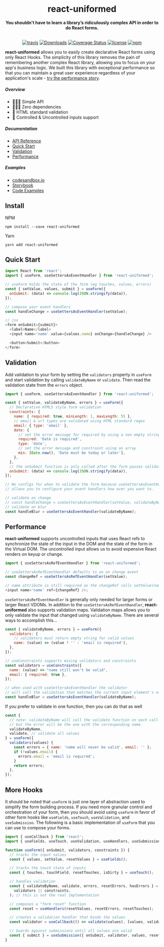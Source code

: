 <div align="center"><p align="center">
<h1>react-uniformed</h1>
<b>You shouldn't have to learn a library’s ridiculously complex API in order to do React forms.</b></u></i><br/><br/>

[![travis](https://travis-ci.com/j-a-y-h/react-uniformed.svg?branch=develop)](https://travis-ci.com/j-a-y-h/react-uniformed.svg?branch=develop)
[![Downloads](https://img.shields.io/npm/dt/react-uniformed.svg?style=flat)](https://img.shields.io/npm/dt/react-uniformed.svg?style=flat)
[![Coverage Status](https://coveralls.io/repos/github/j-a-y-h/react-uniformed/badge.svg?branch=develop)](https://coveralls.io/github/j-a-y-h/react-uniformed?branch=develop)
[![license](https://badgen.now.sh/badge/license/MIT)](./LICENSE)
[![npm](https://badgen.net/bundlephobia/minzip/react-uniformed)](https://badgen.net/bundlephobia/minzip/react-uniformed)

</p></div>

**react-uniformed** allows you to easily create declarative React forms using only React Hooks. The simplicity of this library removes the pain of remembering another complex React library, allowing you to focus on your app's business logic. We built this library with exceptional performance so that you can maintain a great user experience regardless of your application's scale - [try the performance story](https://github.com/j-a-y-h/react-uniformed/blob/develop/stories).

##### Overview

- ‍️💆🏾‍♂️ Simple API
- 🙅🏻‍♀️ Zero dependencies
- 📜 HTML standard validation
- 🚀 Controlled & Uncontrolled inputs support

##### Documentation

- [API Reference](https://github.com/j-a-y-h/react-uniformed/blob/develop/docs/README.md)
- [Quick Start](#quick-start)
- [Validation](#validation)
- [Performance](#performance)

##### Examples

- [codesandbox.io](https://codesandbox.io/s/react-uniformed-nwj10)
- [Storybook](https://github.com/j-a-y-h/react-uniformed/blob/develop/stories)
- [Code Examples](https://github.com/j-a-y-h/react-uniformed/blob/develop/examples/)

## Install

NPM

```shell
npm install --save react-uniformed
```

Yarn

```shell
yarn add react-uniformed
```

## Quick Start

```javascript
import React from 'react';
import { useForm, useSettersAsEventHandler } from 'react-uniformed';

// useForm holds the state of the form (eg touches, values, errors)
const { setValue, values, submit } = useForm({
  onSubmit: (data) => console.log(JSON.stringify(data)),
});

// compose your event handlers
const handleChange = useSettersAsEventHandler(setValue);

// jsx
<form onSubmit={submit}>
  <label>Name</label>
  <input name='name' value={values.name} onChange={handleChange} />

  <button>Submit</button>
</form>
```

## Validation

Add validation to your form by setting the `validators` property in `useForm` and start validation by calling `validateByName` or `validate`. Then read the validation state from the `errors` object.

```javascript
import { useForm, useSettersAsEventHandler } from 'react-uniformed';

const { setValue, validateByName, errors } = useForm({
  // Declarative HTML5 style form validation
  constraints: {
    name: { required: true, minLength: 1, maxLength: 55 },
    // email & url types are validated using HTML standard regex
    email: { type: 'email' },
    date: {
      // set the error message for required by using a non empty string
      required: 'Date is required',
      type: 'date',
      // set the error message and constraint using an array
      min: [Date.now(), 'Date must be today or later'],
    },
  },
  // the onSubmit function is only called after the form passes validation.
  onSubmit: (data) => console.log(JSON.stringify(data)),
});

// No configs for when to validate the form because useSettersAsEventHandler
// allows you to configure your event handlers how ever you want to.

// validate on change
// const handleChange = useSettersAsEventHandler(setValue, validateByName);
// validate on blur
const handleBlur = useSettersAsEventHandler(validateByName);
```

## Performance

**react-uniformed** supports uncontrolled inputs that uses React refs to synchronize the state of the input in the DOM and the state of the form in the Virtual DOM. The uncontrolled input allows us to avoid expensive React renders on keyup or change.

```javascript
import { useSettersAsRefEventHandler } from 'react-uniformed';

// useSettersAsRefEventHandler defaults to an on change event
const changeRef = useSettersAsRefEventHandler(setValue);

// name attribute is still required as the changeRef calls setValue(name, value) on change
<input name='name' ref={changeRef} />;
```

`useSettersAsRefEventHandler` is generally only needed for larger forms or larger React VDOMs. In addition to the `useSettersAsRefEventHandler`, **react-uniformed** also supports validation maps. Validation maps allows you to only validate the input that changed using `validateByName`. There are several ways to accomplish this...

```javascript
const { validateByName, errors } = useForm({
  validators: {
    // validators must return empty string for valid values
    name: (value) => (value ? '' : 'email is required'),
  },
});

// useConstraints supports mixing validators and constraints
const validators = useConstraints({
  name: (value) => "name still won't be valid",
  email: { required: true },
});

// when used with useSettersAsEventHandler the validator
// will call the validation that matches the current input element's name
const handleBlur = useSettersAsEventHandler(validateByName);
```

If you prefer to validate in one function, then you can do that as well

```javascript
const {
  // note: validateByName will call the validate function on each call
  // but the error will be the one with the corresponding name.
  validateByName,
  validate, // validate all values
} = useForm({
  validators(values) {
    const errors = { name: 'name will never be valid', email: '' };
    if (!values.email) {
      errors.email = 'email is required';
    }
    return errors;
  },
});
```

## More Hooks

It should be noted that `useForm` is just one layer of abstraction used to simplify the form building process. If you need more granular control and orchestration of your form, then you should avoid using `useForm` in favor of other form hooks like `useFields`, `useTouch`, `useValidation`, and `useSubmission`. The following is a basic implementation of `useForm` that you can use to compose your forms.

```javascript
import { useCallback } from 'react';
import { useFields, useTouch, useValidation, useHandlers, useSubmission } from 'react-uniformed';

function useForm({ onSubmit, validators, constraints }) {
  // tracks the input values
  const { values, setValue, resetValues } = useFields();

  // tracks the touch state of inputs
  const { touches, touchField, resetTouches, isDirty } = useTouch();

  // handles validation
  const { validateByName, validate, errors, resetErrors, hasErrors } = useValidation(
    validators || constraints,
  ); // this is not the real implementation

  // composes a "form reset" function
  const reset = useHandlers(resetValues, resetErrors, resetTouches);

  // creates a validation handler that binds the values
  const validator = useCallback(() => validate(values), [values, validate]);

  // Guards against submissions until all values are valid
  const { submit } = useSubmission({ onSubmit, validator, values, reset, disabled: hasErrors });
}
```
